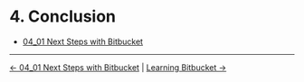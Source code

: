 # 4. Conclusion

<!-- TocStart -->
- [04_01 Next Steps with Bitbucket](./ch4_conclusion/04_01_next_steps/README.md)
<!-- TocEnd -->


<!-- FooterStart -->
---
[← 04_01 Next Steps with Bitbucket](04_01_next_steps/README.md) | [Learning Bitbucket →](../README.md)
<!-- FooterEnd -->
